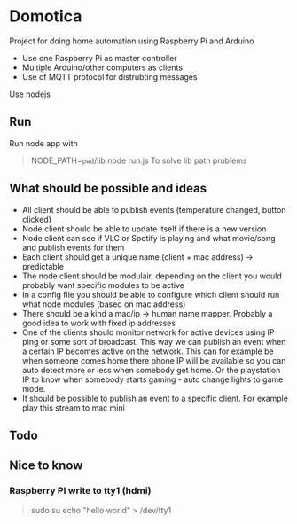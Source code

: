 Domotica
========

Project for doing home automation using Raspberry Pi and Arduino

* Use one Raspberry Pi as master controller
* Multiple Arduino/other computers as clients
* Use of MQTT protocol for distrubting messages

Use nodejs

Run
---
Run node app with
>NODE_PATH=`pwd`/lib node run.js
To solve lib path problems

What should be possible and ideas
---------------------------------
* All client should be able to publish events (temperature changed, button clicked)
* Node client should be able to update itself if there is a new version
* Node client can see if VLC or Spotify is playing and what movie/song and publish events for them
* Each client should get a unique name (client + mac address) -> predictable
* The node client should be modulair, depending on the client you would probably want specific modules to be active
* In a config file you should be able to configure which client should run what node modules (based on mac address)
* There should be a kind a mac/ip -> human name mapper. Probably a good idea to work with fixed ip addresses
* One of the clients should monitor network for active devices using IP ping or some sort of broadcast. This way we can publish an event when a certain IP becomes active on the network. This can for example be when someone comes home there phone IP will be available so you can auto detect more or less when somebody get home. Or the playstation IP to know when somebody starts gaming - auto change lights to game mode.
* It should be possible to publish an event to a specific client. For example play this stream to mac mini

Todo
----


Nice to know
------------
### Raspberry PI write to tty1 (hdmi)
>sudo su
>echo "hello world" > /dev/tty1